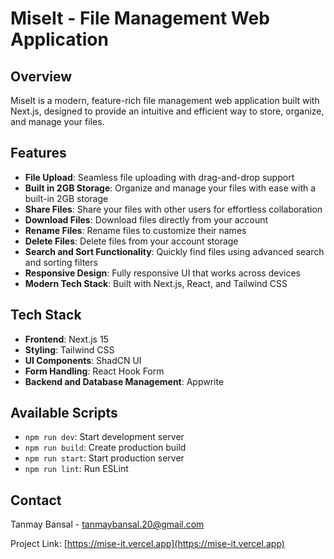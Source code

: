 # MiseIt - File Management Web Application

## Overview

MiseIt is a modern, feature-rich file management web application built with Next.js, designed to provide an intuitive and efficient way to store, organize, and manage your files.

## Features

- **File Upload**: Seamless file uploading with drag-and-drop support
- **Built in 2GB Storage**: Organize and manage your files with ease with a built-in 2GB storage
- **Share Files**: Share your files with other users for effortless collaboration
- **Download Files**: Download files directly from your account
- **Rename Files**: Rename files to customize their names
- **Delete Files**: Delete files from your account storage
- **Search and Sort Functionality**: Quickly find files using advanced search and sorting filters
- **Responsive Design**: Fully responsive UI that works across devices
- **Modern Tech Stack**: Built with Next.js, React, and Tailwind CSS

## Tech Stack

- **Frontend**: Next.js 15
- **Styling**: Tailwind CSS
- **UI Components**: ShadCN UI
- **Form Handling**: React Hook Form
- **Backend and Database Management**: Appwrite

## Available Scripts

- `npm run dev`: Start development server
- `npm run build`: Create production build
- `npm run start`: Start production server
- `npm run lint`: Run ESLint

## Contact

Tanmay Bansal - tanmaybansal.20@gmail.com

Project Link: [https://mise-it.vercel.app](https://mise-it.vercel.app)

